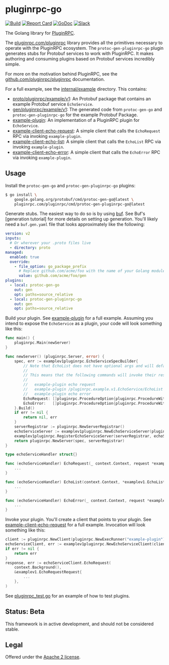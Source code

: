 # pluginrpc-go

[![Build](https://github.com/pluginrpc/pluginrpc-go/actions/workflows/ci.yaml/badge.svg?branch=main)](https://github.com/pluginrpc/pluginrpc-go/actions/workflows/ci.yaml)
[![Report Card](https://goreportcard.com/badge/pluginrpc.com/pluginrpc)](https://goreportcard.com/report/pluginrpc.com/pluginrpc)
[![GoDoc](https://pkg.go.dev/badge/pluginrpc.com/pluginrpc.svg)](https://pkg.go.dev/pluginrpc.com/pluginrpc)
[![Slack](https://img.shields.io/badge/slack-buf-%23e01563)](https://buf.build/links/slack)

The Golang library for [PluginRPC](https://github.com/pluginrpc/pluginrpc).

The [pluginrpc.com/pluginrpc](https://pkg.go.dev/pluginrpc.com/pluginrpc) library
provides all the primitives necessary to operate with the PluginRPC ecosystem. The
`protoc-gen-pluginrpc-go` plugin generates stubs for Protobuf services to work with PluginRPC. It
makes authoring and consuming plugins based on Protobuf services incredibly simple.

For more on the motivation behind PluginRPC, see the
[github.com/pluginrpc/pluginrpc](https://github.com/pluginrpc/pluginrpc) documentation.

For a full example, see the [internal/example](internal/example) directory. This contains:

- [proto/pluginrpc/example/v1](internal/example/proto/pluginrpc/example/v1): An Protobuf
  package that contains an example Protobuf service `EchoService`.
- [gen/pluginrpc/example/v1](internal/example/gen/pluginrpc/example/v1): The generated code
  from `protoc-gen-go` and `protoc-gen-pluginrpc-go` for the example Protobuf Package.
- [example-plugin](internal/example/cmd/example-plugin): An implementation of a
  PluginRPC plugin for `EchoService`.
- [example-client-echo-request](internal/example/cmd/example-client-echo-request): A
  simple client that calls the `EchoRequest` RPC via invoking `example-plugin`.
- [example-client-echo-list](internal/example/cmd/example-client-echo-request): A simple
  client that calls the `EchoList` RPC via invoking `example-plugin`.
- [example-client-echo-error](internal/example/cmd/example-client-echo-error): A simple
  client that calls the `EchoError` RPC via invoking `example-plugin`.

## Usage

Install the `protoc-gen-go` and `protoc-gen-pluginrpc-go` plugins:

```bash
$ go install \
    google.golang.org/protobuf/cmd/protoc-gen-go@latest \
    pluginrpc.com/pluginrpc/cmd/protoc-gen-pluginrpc-go@latest
```

Generate stubs. The easiest way to do so is by using [buf](github.com/bufbuild/buf). See Buf's
[generation tutorial] for more details on setting up generation. You'll likely need a `buf.gen.yaml`
file that looks approximately like the following:

```yaml
version: v2
inputs:
  # Or wherever your .proto files live
  - directory: proto
managed:
  enabled: true
  override:
    - file_option: go_package_prefix
      # Replace github.com/acme/foo with the name of your Golang module
      value: github.com/acme/foo/gen
plugins:
  - local: protoc-gen-go
    out: gen
    opt: paths=source_relative
  - local: protoc-gen-pluginrpc-go
    out: gen
    opt: paths=source_relative
```

Build your plugin. See [example-plugin](internal/example/cmd/example-plugin) for
a full example. Assuming you intend to expose the `EchoService` as a plugin, your code will look
something like this:

```go
func main() {
	pluginrpc.Main(newServer)
}

func newServer() (pluginrpc.Server, error) {
	spec, err := examplev1pluginrpc.EchoServiceSpecBuilder{
		// Note that EchoList does not have optional args and will default to path being the only arg.
		//
		// This means that the following commands will invoke their respective procedures:
		//
		//   example-plugin echo request
		//   example-plugin /pluginrpc.example.v1.EchoService/EchoList
		//   example-plugin echo error
		EchoRequest: []pluginrpc.ProcedureOption{pluginrpc.ProcedureWithArgs("echo", "request")},
		EchoError:   []pluginrpc.ProcedureOption{pluginrpc.ProcedureWithArgs("echo", "error")},
	}.Build()
	if err != nil {
		return nil, err
	}
	serverRegistrar := pluginrpc.NewServerRegistrar()
	echoServiceServer := examplev1pluginrpc.NewEchoServiceServer(pluginrpc.NewHandler(spec), echoServiceHandler{})
	examplev1pluginrpc.RegisterEchoServiceServer(serverRegistrar, echoServiceServer)
	return pluginrpc.NewServer(spec, serverRegistrar)
}

type echoServiceHandler struct{}

func (echoServiceHandler) EchoRequest(_ context.Context, request *examplev1.EchoRequestRequest) (*examplev1.EchoRequestResponse, error) {
    ...
}

func (echoServiceHandler) EchoList(context.Context, *examplev1.EchoListRequest) (*examplev1.EchoListResponse, error) {
    ...
}

func (echoServiceHandler) EchoError(_ context.Context, request *examplev1.EchoErrorRequest) (*examplev1.EchoErrorResponse, error) {
    ...
}
```

Invoke your plugin. You'll create a client that points to your plugin. See
[example-client-echo-request](internal/example/cmd/example-client-echo-request) for a full
example. Invocation will look something like this:

```go
client := pluginrpc.NewClient(pluginrpc.NewExecRunner("example-plugin"))
echoServiceClient, err := examplev1pluginrpc.NewEchoServiceClient(client)
if err != nil {
    return err
}
response, err := echoServiceClient.EchoRequest(
    context.Background(),
    &examplev1.EchoRequestRequest{
        ...
    },
)
```

See [pluginrpc_test.go](pluginrpc_test.go) for an example of how to test plugins.

## Status: Beta

This framework is in active development, and should not be considered stable.

## Legal

Offered under the [Apache 2 license](https://github.com/pluginrpc/pluginrpc-go/blob/main/LICENSE).
